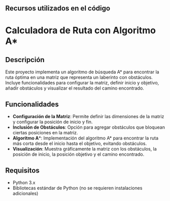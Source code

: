 ## Recursos utilizados en el código

# Calculadora de Ruta con Algoritmo A*

## Descripción
Este proyecto implementa un algoritmo de búsqueda A* para encontrar la ruta óptima en una matriz que representa un laberinto con obstáculos. Incluye funcionalidades para configurar la matriz, definir inicio y objetivo, añadir obstáculos y visualizar el resultado del camino encontrado.

## Funcionalidades
- **Configuración de la Matriz**: Permite definir las dimensiones de la matriz y configurar la posición de inicio y fin.
- **Inclusión de Obstáculos**: Opción para agregar obstáculos que bloquean ciertas posiciones en la matriz.
- **Algoritmo A***: Implementación del algoritmo A* para encontrar la ruta más corta desde el inicio hasta el objetivo, evitando obstáculos.
- **Visualización**: Muestra gráficamente la matriz con los obstáculos, la posición de inicio, la posición objetivo y el camino encontrado.

## Requisitos
- Python 3.x
- Bibliotecas estándar de Python (no se requieren instalaciones adicionales)

